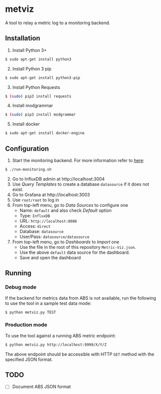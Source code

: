 # metviz

A tool to relay a metric log to a monitoring backend.

## Installation

1. Install Python 3+
```bash
$ sudo apt-get install python3
```
2. Install Python 3 pip
```bash
$ sudo apt-get install python3-pip
```
3. Install Python Requests
```bash
$ (sudo) pip3 install requests
```
4. Install modgrammar
```bash
$ (sudo) pip3 install modgrammar
```
5. Install docker
```bash
$ sudo apt-get install docker-engine
```

## Configuration

1. Start the monitoring backend. For more information refer to [here][mon]:
```bash
$ ./run-monitoring.sh
```
2. Go to InfluxDB admin at http://localhost:3004
3. Use *Query Templates* to create a database `datasource` if it does not exist.
4. Go to Grafana at http://localhost:3003
5. Use `root/root` to log in
6. From top-left menu, go to *Data Sources* to configure one
    * Name: `default` and also check *Default* option
    * Type: `InfluxDB`
    * URL: `http://localhost:8086`
    * Access: `direct`
    * Database: `datasource`
    * User/Pass: `datasource/datasource`
7. From top-left menu, go to *Dashboards* to *Import* one
    * Use the file in the root of this repository `Metric-Viz.json`.
    * Use the above `default` data source for the dashboard.
    * Save and open the dashboard

## Running

### Debug mode

If the backend for metrics data from ABS is not available, run the following to 
use the tool in a sample test data mode:

```bash
$ python metviz.py TEST
```

### Production mode

To use the tool against a running ABS metric endpoint:

```bash
$ python metviz.py http://localhost:9999/X/Y/Z
```

The above endpoint should be accessible with HTTP `GET` method with the specified
JSON format.

## TODO

- [ ] Document ABS JSON format

[mon]: https://github.com/advantageous/docker-grafana-statsd/